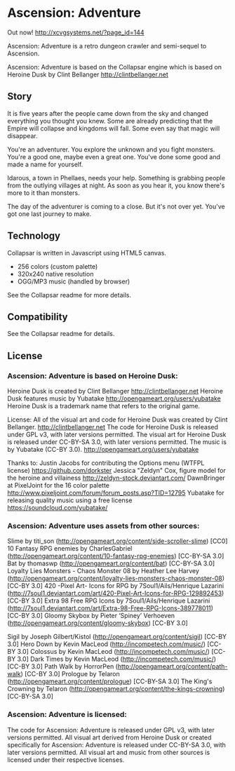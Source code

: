 # Ascension: Adventure

Out now! http://xcvgsystems.net/?page_id=144

Ascension: Adventure is a retro dungeon crawler and semi-sequel to Ascension.

Ascension: Adventure is based on the Collapsar engine which is based on Heroine Dusk by Clint Bellanger http://clintbellanger.net

## Story

It is five years after the people came down from the sky and changed everything you thought you knew. Some are already predicting that the Empire will collapse and kingdoms will fall. Some even say that magic will disappear.

You're an adventurer. You explore the unknown and you fight monsters. You're a good one, maybe even a great one. You've done some good and made a name for yourself.

Idarous, a town in Phellaes, needs your help. Something is grabbing people from the outlying villages at night. As soon as you hear it, you know there's more to it than monsters.

The day of the adventurer is coming to a close. But it's not over yet. You've got one last journey to make.

## Technology

Collapsar is written in Javascript using HTML5 canvas.

* 256 colors (custom palette)
* 320x240 native resolution
* OGG/MP3 music (handled by browser)

See the Collapsar readme for more details.

## Compatibility

See the Collapsar readme for details.

## License

### Ascension: Adventure is based on Heroine Dusk:

Heroine Dusk is created by Clint Bellanger http://clintbellanger.net
Heroine Dusk features music by Yubatake http://opengameart.org/users/yubatake
Heroine Dusk is a trademark name that refers to the original game.

License:
All of the visual art and code for Heroine Dusk was created by Clint Bellanger. http://clintbellanger.net
The code for Heroine Dusk is released under GPL v3, with later versions permitted.
The visual art for Heroine Dusk is released under CC-BY-SA 3.0, with later versions permitted.
The music is by Yubatake (CC-BY 3.0). http://opengameart.org/users/yubatake

Thanks to:
Justin Jacobs for contributing the Options menu (WTFPL license) https://github.com/dorkster
Jessica "Zeldyn" Cox, figure model for the heroine and villainess http://zeldyn-stock.deviantart.com/
DawnBringer at PixelJoint for the 16 color palette http://www.pixeljoint.com/forum/forum_posts.asp?TID=12795
Yubatake for releasing quality music using a free license https://soundcloud.com/yubatake/

### Ascension: Adventure uses assets from other sources:

Slime by titi_son (http://opengameart.org/content/side-scroller-slime) [CC0]
10 Fantasy RPG enemies by CharlesGabriel (http://opengameart.org/content/10-fantasy-rpg-enemies) [CC-BY-SA 3.0]
Bat by thomaswp (http://opengameart.org/content/bat) [CC-BY-SA 3.0]
Loyalty Lies Monsters - Chaos Monster 08 by Heather Lee Harvey (http://opengameart.org/content/loyalty-lies-monsters-chaos-monster-08) [CC-BY 3.0]
420 -Pixel Art- Icons for RPG by 7Soul1/Ails/Henrique Lazarini (http://7soul1.deviantart.com/art/420-Pixel-Art-Icons-for-RPG-129892453) [CC-BY 3.0]
Extra 98 Free RPG Icons by 7Soul1/Ails/Henrique Lazarini (http://7soul1.deviantart.com/art/Extra-98-Free-RPG-Icons-389778011) [CC-BY 3.0]
Gloomy Skybox by Pieter ‘Spiney’ Verhoeven (http://opengameart.org/content/gloomy-skybox) [CC-BY 3.0]

Sigil by Joseph Gilbert/Kistol (http://opengameart.org/content/sigil) [CC-BY 3.0]
Hero Down by Kevin MacLeod (http://incompetech.com/music/) [CC-BY 3.0]
Colossus by Kevin MacLeod (http://incompetech.com/music/) [CC-BY 3.0]
Dark Times by Kevin MacLeod (http://incompetech.com/music/) [CC-BY 3.0]
Path Walk by HorrorPen (http://opengameart.org/content/path-walk) [CC-BY 3.0]
Prologue by Telaron (http://opengameart.org/content/prologue) [CC-BY-SA 3.0]
The King's Crowning by Telaron (http://opengameart.org/content/the-kings-crowning) [CC-BY-SA 3.0]

### Ascension: Adventure is licensed:

The code for Ascension: Adventure is released under GPL v3, with later versions permitted.
All visual art derived from Heroine Dusk or created specifically for Ascension: Adventure is released under CC-BY-SA 3.0, with later versions permitted.
All visual art and music from other sources is licensed under their respective licenses.
